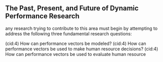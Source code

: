 ## The Past, Present, and Future of Dynamic Performance Research

any research trying to contribute to this area must begin by attempting to address the following three fundamental research questions:

(cid:4) How can performance vectors be modeled? (cid:4) How can performance vectors be used to make human resource decisions? (cid:4) How can performance vectors be used to evaluate human resource